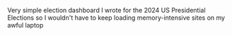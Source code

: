 Very simple election dashboard I wrote for the 2024 US Presidential Elections so I wouldn't have to keep loading memory-intensive sites on my awful laptop
